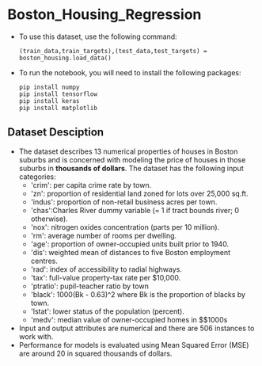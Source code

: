 # Boston_Housing_Regression
* To use this dataset, use the following command:
  ```
  (train_data,train_targets),(test_data,test_targets) = boston_housing.load_data()
  ```
* To run the notebook, you will need to install the following packages:
  ```
  pip install numpy
  pip install tensorflow
  pip install keras
  pip install matplotlib
  ```

## Dataset Desciption
  * The dataset describes 13 numerical properties of houses in Boston suburbs and is concerned with modeling the price of houses in those suburbs in **thousands of dollars**. The dataset has the following input categories:
    * 'crim': per capita crime rate by town.
    * 'zn': proportion of residential land zoned for lots over 25,000 sq.ft.
    * 'indus': proportion of non-retail business acres per town.
    * 'chas':Charles River dummy variable (= 1 if tract bounds river; 0 otherwise).
    * 'nox': nitrogen oxides concentration (parts per 10 million).
    * 'rm': average number of rooms per dwelling.
    * 'age': proportion of owner-occupied units built prior to 1940.
    * 'dis': weighted mean of distances to five Boston employment centres.
    * 'rad': index of accessibility to radial highways.
    * 'tax': full-value property-tax rate per $10,000.
    * 'ptratio': pupil-teacher ratio by town
    * 'black': 1000(Bk - 0.63)^2 where Bk is the proportion of blacks by town.
    * 'lstat': lower status of the population (percent).
    * 'medv': median value of owner-occupied homes in $$1000s
  * Input and output attributes are numerical and there are 506 instances to work with.
  * Performance for models is evaluated using Mean Squared Error (MSE) are around 20 in squared thousands of dollars.
